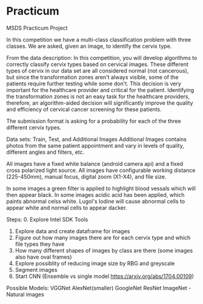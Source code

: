 # Practicum
MSDS Practicum Project 

In this competition we have a multi-class classification problem with three classes. We are asked, given an image, to identify the cervix type.

From the data description:
In this competition, you will develop algorithms to correctly classify cervix types based on cervical images. These different types of cervix in our data set are all considered normal (not cancerous), but since the transformation zones aren't always visible, some of the patients require further testing while some don't. This decision is very important for the healthcare provider and critical for the patient. Identifying the transformation zones is not an easy task for the healthcare providers, therefore, an algorithm-aided decision will significantly improve the quality and efficiency of cervical cancer screening for these patients.

The submission format is asking for a probability for each of the three different cervix types.

Data sets: Train, Test, and Additional Images
Additional Images contains photos from the same patient appointment and vary in levels of quality, different angles and filters, etc.

All images have a fixed white balance (android camera api) and a fixed cross polarized light source.
All images have configurable working distance (225-450mm), manual focus, digital zoom (X1-X4), and file size. 

In some images a green filter is applied to highlight blood vessals which will then appear black.
In some images acidic acid has been applied, which paints abnormal celss white. Lugol's Iodine will cause abnormal cells to appear white and normal cells to appear dacker. 

Steps:
0. Explore Intel SDK Tools 
1. Explore data and create dataframe for images
2. Figure out how many images there are for each cervix type and which file types they have
3. How many different shapes of images by class are there (some images also have oval frames)
4. Explore possiblity of reducing image size by RBG and greyscale
5. Segment images
6. Start CNN (Ensemble vs single model https://arxiv.org/abs/1704.00109) 

Possible Models:
VGGNet
AlexNet(smaller)
GoogleNet
ResNet
ImageNet - Natural images
